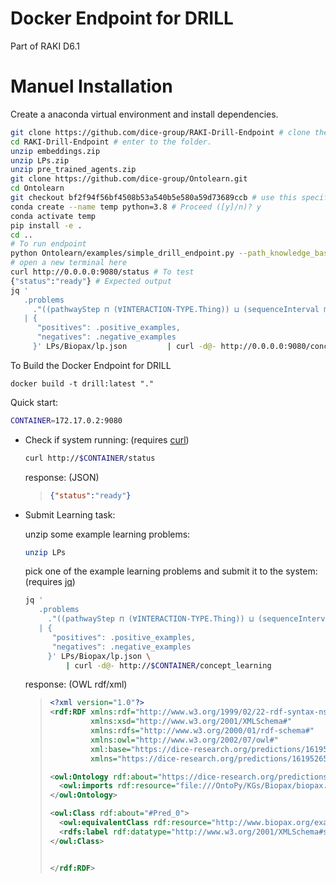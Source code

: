 # Docker Endpoint for DRILL

Part of RAKI D6.1

# Manuel Installation
Create a anaconda virtual environment and install dependencies.
```sh
git clone https://github.com/dice-group/RAKI-Drill-Endpoint # clone the repo.
cd RAKI-Drill-Endpoint # enter to the folder.
unzip embeddings.zip
unzip LPs.zip
unzip pre_trained_agents.zip
git clone https://github.com/dice-group/Ontolearn.git
cd Ontolearn
git checkout bf2f94f56bf4508b53a540b5e580a59d73689ccb # use this specific version
conda create --name temp python=3.8 # Proceed ([y]/n)? y 
conda activate temp
pip install -e .
cd ..
# To run endpoint
python Ontolearn/examples/simple_drill_endpoint.py --path_knowledge_base 'Ontolearn/KGs/Biopax/biopax.owl' --path_knowledge_base_embeddings 'embeddings/ConEx_Biopax/ConEx_entity_embeddings.csv' --pretrained_drill_avg_path 'pre_trained_agents/Biopax/DrillHeuristic_averaging/DrillHeuristic_averaging.pth'
# open a new terminal here 
curl http://0.0.0.0:9080/status # To test
{"status":"ready"} # Expected output
jq '
   .problems
     ."((pathwayStep ⊓ (∀INTERACTION-TYPE.Thing)) ⊔ (sequenceInterval ⊓ (∀ID-VERSION.Thing)))"
   | {
      "positives": .positive_examples,
      "negatives": .negative_examples
     }' LPs/Biopax/lp.json         | curl -d@- http://0.0.0.0:9080/concept_learning
```

To Build the Docker Endpoint for DRILL

```
docker build -t drill:latest "."
```

Quick start:

```sh
CONTAINER=172.17.0.2:9080
```

* Check if system running:
  (requires [curl](https://curl.se/))

  ```sh
  curl http://$CONTAINER/status
  ```
  
  response: (JSON)
  > ```json
  > {"status":"ready"}
  > ```
  
* Submit Learning task:

  unzip some example learning problems:
  ```sh
  unzip LPs
  ```
 
  pick one of the example learning problems and submit it to the system:
  (requires [jq](https://stedolan.github.io/jq/))
  ```sh
  jq '
     .problems
       ."((pathwayStep ⊓ (∀INTERACTION-TYPE.Thing)) ⊔ (sequenceInterval ⊓ (∀ID-VERSION.Thing)))"
     | {
        "positives": .positive_examples,
        "negatives": .negative_examples
       }' LPs/Biopax/lp.json \
		   | curl -d@- http://$CONTAINER/concept_learning
  ```
  
  response: (OWL rdf/xml)
  > ```xml
  > <?xml version="1.0"?>
  > <rdf:RDF xmlns:rdf="http://www.w3.org/1999/02/22-rdf-syntax-ns#"
  >          xmlns:xsd="http://www.w3.org/2001/XMLSchema#"
  >          xmlns:rdfs="http://www.w3.org/2000/01/rdf-schema#"
  >          xmlns:owl="http://www.w3.org/2002/07/owl#"
  >          xml:base="https://dice-research.org/predictions/1619526593.1690164"
  >          xmlns="https://dice-research.org/predictions/1619526593.1690164#">
  > 
  > <owl:Ontology rdf:about="https://dice-research.org/predictions/1619526593.1690164">
  >   <owl:imports rdf:resource="file:///OntoPy/KGs/Biopax/biopax.owl"/>
  > </owl:Ontology>
  > 
  > <owl:Class rdf:about="#Pred_0">
  >   <owl:equivalentClass rdf:resource="http://www.biopax.org/examples/glycolysis#pathwayStep"/>
  >   <rdfs:label rdf:datatype="http://www.w3.org/2001/XMLSchema#string">pathwayStep</rdfs:label>
  > </owl:Class>
  > 
  > 
  > </rdf:RDF>
  > ```
